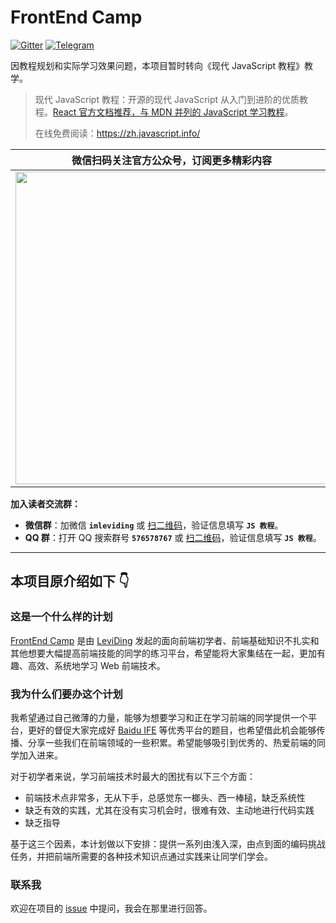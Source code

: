 # FrontEnd Camp

[![Gitter](https://badges.gitter.im/zh-javascript-info/community.svg)](https://gitter.im/zh-javascript-info/community?utm_source=badge&utm_medium=badge&utm_campaign=pr-badge)
[![Telegram](https://img.shields.io/badge/chat-Telegram-blue.svg)](https://t.me/TheModernJavaScriptTutorial)

因教程规划和实际学习效果问题，本项目暂时转向《现代 JavaScript 教程》教学。

> 现代 JavaScript 教程：开源的现代 JavaScript 从入门到进阶的优质教程。[React 官方文档推荐，与 MDN 并列的 JavaScript 学习教程](https://zh-hans.reactjs.org/docs/getting-started.html#javascript-resources)。
>
> 在线免费阅读：https://zh.javascript.info/

| 微信扫码关注官方公众号，订阅更多精彩内容 |
|-|
| <img src="https://user-images.githubusercontent.com/26959437/120764347-a3b91680-c54a-11eb-9a15-31bb2596b0db.png" width="500px;" /> |

**加入读者交流群：**

- **微信群**：加微信 **`imleviding`** 或 [扫二维码](https://user-images.githubusercontent.com/26959437/64596211-0fa63380-d3e6-11e9-983d-bd788ffe2370.jpg)，验证信息填写 **`JS 教程`**。
- **QQ 群**：打开 QQ 搜索群号 **`576578767`** 或 [扫二维码](https://user-images.githubusercontent.com/26959437/64609229-12f9e900-d3ff-11e9-96e8-147335f5e264.jpg)，验证信息填写 **`JS 教程`**。

---

## 本项目原介绍如下 👇 

### 这是一个什么样的计划

[FrontEnd Camp](https://github.com/leviding/fed-camp/) 是由 [LeviDing](https://github.com/leviding) 发起的面向前端初学者、前端基础知识不扎实和其他想要大幅提高前端技能的同学的练习平台，希望能将大家集结在一起，更加有趣、高效、系统地学习 Web 前端技术。

### 我为什么们要办这个计划

我希望通过自己微薄的力量，能够为想要学习和正在学习前端的同学提供一个平台，更好的督促大家完成好 [Baidu IFE](http://ife.baidu.com/) 等优秀平台的题目，也希望借此机会能够传播、分享一些我们在前端领域的一些积累。希望能够吸引到优秀的、热爱前端的同学加入进来。

对于初学者来说，学习前端技术时最大的困扰有以下三个方面：

- 前端技术点非常多，无从下手，总感觉东一榔头、西一棒槌，缺乏系统性
- 缺乏有效的实践，尤其在没有实习机会时，很难有效、主动地进行代码实践
- 缺乏指导

基于这三个因素，本计划做以下安排：提供一系列由浅入深，由点到面的编码挑战任务，并把前端所需要的各种技术知识点通过实践来让同学们学会。

### 联系我

欢迎在项目的 <a href="https://github.com/leviding/fed-camp/issues" target="_blank">issue</a> 中提问，我会在那里进行回答。
